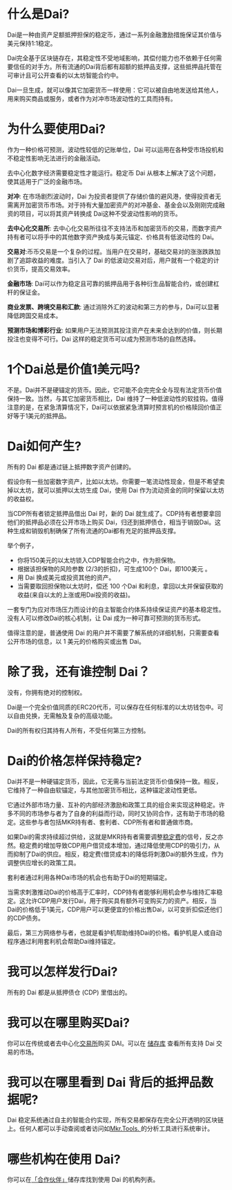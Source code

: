 # 什么是Dai?
Dai是一种由资产足额抵押担保的稳定币，通过一系列金融激励措施保证其价值与美元保持1:1稳定。

Dai完全基于区块链存在，其稳定性不受地域影响，其偿付能力也不依赖于任何需要信任的对手方。所有流通的Dai背后都有超额的抵押品支撑，这些抵押品托管在可审计且可公开查看的以太坊智能合约中。

Dai一旦生成，就可以像其它加密货币一样使用：它可以被自由地发送给其他人，用来购买商品或服务，或者作为对冲市场波动性的工具而持有。

# 为什么要使用Dai?
作为一种价格可预测，波动性较低的记账单位，Dai 可以运用在各种受市场投机和不稳定性影响无法进行的金融活动。

去中心化数字经济需要稳定性才能运行。稳定币 Dai 从根本上解决了这个问题，使其适用于广泛的金融市场。

**对冲**: 在市场剧烈波动时，Dai 为投资者提供了存储价值的避风港，使得投资者无需离开加密货币市场。对于持有大量加密资产的对冲基金、基金会以及刚刚完成融资的项目，可以将其资产转换成 Dai这种不受波动性影响的货币。

**去中心化交易所**: 去中心化交易所往往不支持法币和加密货币的交易，而数字资产持有者可以将手中的其他数字资产换成与美元锚定、价格具有低波动性的 Dai。

**交易对**:币币交易是一个复杂的过程。当用户在交易时，基础交易对的涨涨跌跌加剧了追踪收益的难度。当引入了 Dai 的低波动交易对后，用户就有一个稳定的计价货币，提高交易效率。

**金融市场**: Dai可以作为稳定且可靠的抵押品用于各种衍生品智能合约，或创建杠杆的保证金。

**商业发票、跨境交易和汇款**: 通过消除外汇的波动和第三方的参与，Dai可以显著降低跨国交易成本。

**预测市场和博彩行业**: 如果用户无法预测其投注资产在未来会达到的价值，则长期投注也变得不可行。Dai 这样的稳定货币可以成为预测市场的自然选择。

# 1个Dai总是价值1美元吗?
不是。Dai并不是硬锚定的货币。因此，它可能不会完完全全与现有法定货币价值保持一致。当然，与其它加密货币相比，Dai 维持了一种低波动性的软挂钩。值得注意的是，在紧急清算情况下，Dai可以依据紧急清算时预言机的价格赎回价值正好等于1美元的抵押品。

# Dai如何产生?
所有的 Dai 都是通过链上抵押数字资产创建的。

假设你有一些加密数字资产，比如以太坊。你需要一笔流动性现金，但是不希望卖掉以太坊，就可以抵押以太坊生成 Dai，使用 Dai 作为流动资金的同时保留以太坊的收益权。

当CDP所有者锁定抵押品借出 Dai 时，新的 Dai 就生成了。CDP持有者想要拿回他们的抵押品必须在公开市场上购买 Dai，归还到抵押债仓，相当于销毁Dai。这种生成和销毁机制确保了所有流通的Dai都有充足的抵押品支撑。

举个例子，

* 你将150美元的以太坊锁入CDP智能合约之中，作为担保物。
* 根据该担保物的风险参数 (2/3的折扣)，可生成100个 Dai，即100美元 。
* 用 Dai 换成美元或投资其他的资产。
* 当需要取回担保物以太坊时，偿还 100 个Dai 和利息，拿回以太并保留获取的收益(来自以太的上涨或用Dai投资的收益)。

一套专门为应对市场压力而设计的自主智能合约体系持续保证资产的基本稳定性。没有人可以修改Dai的核心机制，让 Dai 成为一种可靠可预测的货币形式。

值得注意的是，普通使用 Dai 的用户并不需要了解系统的详细机制，只需要查看公开市场的信息，以 1 美元的价格购买或出售 Dai。

# 除了我，还有谁控制 Dai？
没有，你拥有绝对的控制权。

Dai是一个完全价值同质的ERC20代币，可以保存在任何标准的以太坊钱包中。可以自由兑换，无需触及复杂的高级功能。

Dai的所有权归其持有人所有，不受任何第三方控制。

# Dai的价格怎样保持稳定?
Dai并不是一种硬锚定货币，因此，它无需与当前法定货币价值保持一致。相反，它维持了一种自由软锚定，与其他加密货币相比，这种锚定波动性更低。

它通过外部市场力量、互补的内部经济激励和政策工具的组合来实现这种稳定。许多不同的市场参与者为了自身的利益而行动，同时又协同合作，这有助于市场的稳定。这些参与者包括MKR持有者、套利者、CDP所有者和普通做市商。

如果Dai的需求持续超过供给，这就是MKR持有者需要调整[稳定费](./stability-fee.md#稳定费是什么)的信号，反之亦然。稳定费的增加导致CDP用户借贷成本增加，通过降低使用CDP的吸引力，从而抑制了Dai的供应。相反，稳定费(借贷成本)的降低将刺激Dai的额外生成，作为调整供应增长的政策工具。

套利者通过利用各种Dai市场的机会也有助于Dai的短期锚定。

当需求刺激推动Dai的价格高于汇率时，CDP持有者能够利用机会参与维持汇率稳定。这允许CDP用户发行Dai，用于购买具有额外可变购买力的资产。相反，当Dai的价格低于1美元，CDP用户可以更便宜的价格出售Dai，以可变折扣偿还他们的CDP债务。

最后，第三方网络参与者，也就是看护机帮助维持Dai的价格。看护机是人或自动程序通过利用套利机会帮助Dai维持锚定。

# 我可以怎样发行Dai?
所有的 Dai 都是从抵押债仓 (CDP) 里借出的。

# 我可以在哪里购买Dai?
你可以在传统或者去中心化[交易所](https://coinmarketcap.com/currencies/dai/#markets)购买 DAI。可以在 [储存库](https://github.com/makerdao/awesome-makerdao#trade-your-dai) 查看所有支持 Dai 交易的市场。

# 我可以在哪里看到 Dai 背后的抵押品数据呢?
Dai 稳定系统通过自主的智能合约实现，所有交易都保存在完全公开透明的区块链上。任何人都可以手动查阅或者访问如[Mkr.Tools. ](https://mkr.tools/)的分析工具进行系统审计。

# 哪些机构在使用 Dai?
你可以在[「合作伙伴」](https://github.com/makerdao/awesome-makerdao#partnerships)储存库找到使用 Dai 的机构列表。